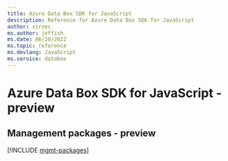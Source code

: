 ```yaml
---
title: Azure Data Box SDK for JavaScript
description: Reference for Azure Data Box SDK for JavaScript
author: xirzec
ms.author: jeffish
ms.date: 06/20/2022
ms.topic: reference
ms.devlang: JavaScript
ms.service: databox
---
```

# Azure Data Box SDK for JavaScript - preview
## Management packages - preview
[!INCLUDE [mgmt-packages](data-box-mgmt-index.md)]

